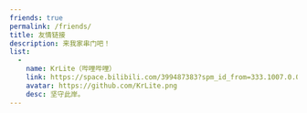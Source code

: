 ```yaml
---
friends: true
permalink: /friends/
title: 友情链接
description: 来我家串门吧！
list:
  -
    name: KrLite（哔哩哔哩）
    link: https://space.bilibili.com/399487383?spm_id_from=333.1007.0.0
    avatar: https://github.com/KrLite.png
    desc: 坚守此岸。
---
```

